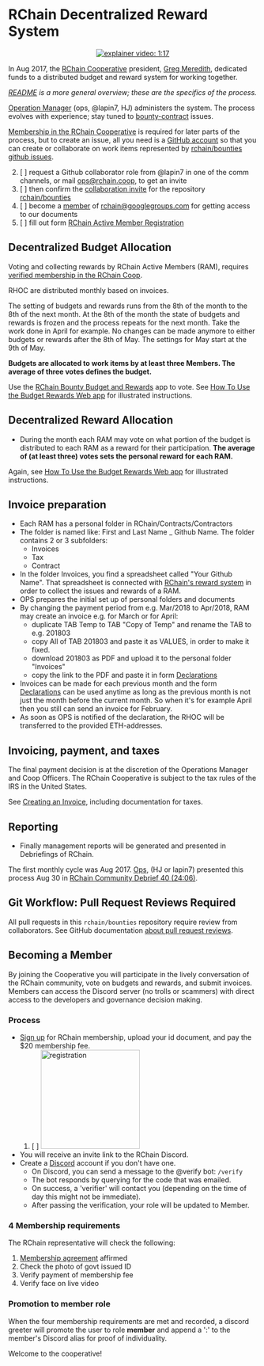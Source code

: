 # RChain Decentralized Reward System

<p align="center">
 <a href="https://www.youtube.com/watch?v=vcIZSZmpO9E&feature=youtu.be">
	 <img alt="explainer video: 1:17" src="https://img.shields.io/badge/explainer-1%3A17-red.svg" />
	</a>
</p>

In Aug 2017, the [RChain Cooperative](https://rchain.coop) president,
[Greg Meredith][lgm], dedicated funds to a distributed budget and
reward system for working together.

_[README][] is a more general overview; these are the specifics of the
process._

[Operation Manager](ops@rchain.coop) (ops, @lapin7, HJ) administers the system.
The process evolves with experience; stay tuned to
[bounty-contract](https://github.com/rchain/bounties/labels/bounty-contract)
issues.
<!-- 2. [ ] This is the #bounties channel in Discord:
![image](https://user-images.githubusercontent.com/1913335/32598502-3f0ddc98-c53a-11e7-85e9-f95fc799dede.png) -->

[LGM]: https://github.com/rchain/bounties/wiki/Greg-Meredith
[README]: https://github.com/rchain/Members/blob/master/README.md

[Membership in the RChain Cooperative](#becoming-a-member) is required
for later parts of the process, but to create an issue, all you need
is a [GitHub account](https://github.com/join) so that you can create
or collaborate on work items represented by
[rchain/bounties github issues](https://github.com/rchain/bounties/issues/).

  2. [ ] request a Github collaborator role from @lapin7 in one of the comm channels, or mail [ops@rchain.coop](ops@rchain.coop), to get an invite
  3. [ ] then confirm the [collaboration invite](https://github.com/rchain/bounties/invitations) for the repository [rchain/bounties](https://github.com/rchain/bounties)
  4. [ ] become a [member](https://groups.google.com/forum/#!pendingmember/rchain/join) of rchain@googlegroups.com for getting access to our documents
  5. [ ] fill out form [RChain Active Member Registration](https://docs.google.com/forms/d/1BohlW_z9HgMbAaFaAZcwno7mbIB3KgFCsAzpqZbZf04/edit)

## Decentralized Budget Allocation

Voting and collecting rewards by RChain Active Members (RAM), requires [verified membership in the RChain Coop](#becoming-a-member).

RHOC are distributed monthly based on invoices.

The setting of budgets and rewards runs from the 8th of the month to the 8th of the next month. At the 8th of the month the state of budgets and rewards is frozen and the process repeats for the next month. Take the work done in April for example. No changes can be made anymore to either budgets or rewards after the 8th of May. The settings for May start at the 9th of May. 

**Budgets are allocated to work items by at least three Members. The average of three votes defines the budget.**

Use the [RChain Bounty Budget and Rewards](https://rewards.rchain.coop/) app to vote. See [How To Use the Budget Rewards Web app][howto] for illustrated instructions.

[howto]: https://github.com/rchain/bounties/wiki/How-To-Use-the-Budget-Rewards-Web-App


## Decentralized Reward Allocation

- During the month each RAM may vote on what portion of the budget is distributed to each RAM as a reward for their participation. **The average of (at least three) votes sets the personal reward for each RAM.**

Again, see [How To Use the Budget Rewards Web app][howto] for illustrated instructions.

## Invoice preparation

- Each RAM has a personal folder in RChain/Contracts/Contractors
- The folder is named like: First and Last Name _ Github Name. The folder contains 2 or 3 subfolders:
	- Invoices
	- Tax
	- Contract
- In the folder Invoices, you find a spreadsheet called "Your Github Name". That spreadsheet is connected with [RChain's reward system](https://rewards.rchain.coop/) in order to collect the issues and rewards of a RAM.
- OPS prepares the initial set up of personal folders and documents
- By changing the payment period from e.g. Mar/2018 to Apr/2018, RAM may create an invoice e.g. for March or for April:
	- duplicate TAB Temp to TAB "Copy of Temp" and rename the TAB to e.g. 201803
	- copy All of TAB 201803 and paste it as VALUES, in order to make it fixed.
	- download 201803 as PDF and upload it to the personal folder "Invoices"
	- copy the link to the PDF and paste it in form [Declarations](https://docs.google.com/forms/d/e/1FAIpQLSe3ZxbwVL_yQZ7DTSw9V5VZod1U9XeZxDMZB7jupRCnx79erQ/viewform)
- Invoices can be made for each previous month and the form [Declarations](https://docs.google.com/forms/d/e/1FAIpQLSe3ZxbwVL_yQZ7DTSw9V5VZod1U9XeZxDMZB7jupRCnx79erQ/viewform) can be used anytime as long as the previous month is not just the month before the current month. So when it's for example April then you still can send an invoice for February. 
- As soon as OPS is notified of the declaration, the RHOC will be transferred to the provided ETH-addresses.

## Invoicing, payment, and taxes

The final payment decision is at the discretion of the Operations Manager and Coop Officers.
The RChain Cooperative is subject to the tax rules of the IRS in the United States.

See [Creating an Invoice](https://github.com/rchain/bounties/wiki/Creating-an-Invoice),
including documentation for taxes.

## Reporting
- Finally management reports will be generated and presented in Debriefings of RChain.

The first monthly cycle was Aug 2017. [Ops](ops@rchain.coop), (HJ or lapin7) presented this process Aug 30 in
[RChain Community Debrief 40 (24:06)](https://www.youtube.com/watch?v=7Li4g4qDF6M&t=1486s). 

## Git Workflow: Pull Request Reviews Required

All pull requests in this `rchain/bounties` repository require review
from collaborators. See GitHub documentation
[about pull request reviews][PRR].

[PRR]: https://help.github.com/articles/about-pull-request-reviews/


## Becoming a Member

By joining the Cooperative you will participate in the lively conversation of the RChain community, vote on budgets and rewards, and submit invoices. Members can access the Discord server (no trolls or scammers) with direct access to the developers and governance decision making.

### Process

- [Sign up](https://member.rchain.coop/#/sign-up) for RChain membership, upload your id document, and pay the $20 membership fee.
  1. [ ] <img src="https://user-images.githubusercontent.com/1913335/32598353-e489f158-c539-11e7-9656-4bcbb55718d2.png" alt="registration" width="200" />
- You will receive an invite link to the RChain Discord.
- Create a [Discord](https://discordapp.com/) account if you don't have one.
  - On Discord, you can send a message to the @verify bot:
    ```/verify```
  - The bot responds by querying for the code that was emailed.
  - On success, a 'verifier' will contact you (depending on the time of day this might not be immediate).
  - After passing the verification, your role will be updated to Member.

### 4 Membership requirements

The RChain representative will check the following:
1. [Membership agreement](https://github.com/rchain/legaldocs/blob/master/Coop%20Membership%20Agreement.pdf) affirmed
2. Check the photo of govt issued ID
3. Verify payment of membership fee
4. Verify face on live video

### Promotion to member role

When the four membership requirements are met and recorded, a discord greeter will promote the user to role **member** and append a ':' to the member's Discord alias for proof of individuality.

Welcome to the cooperative!

